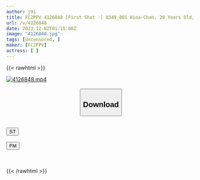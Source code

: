 ```yaml
---
author: j91
title: FC2PPV 4126848 [First Shot ♡] 0349_001 Hina-Chan, 20 Years Old, Naive Black-Haired, Long-Beautiful, Big-Breasted Young Lady, JD, Makes Her World-Wide Public Exposure, Irresponsible Impregnation, And Creampie AV Debut, Announcing That Both Her JD Life And Her Life As A Woman Are Completely Over. (Lol)
url: /v/4126848
date: 2023-12-02T01:15:00Z
image: "4126848.jpg"
tags: [Uncensored, ]
maker: [FC2PPV]
actress: [ ]
---
```



{{< rawhtml >}}

<div class="video" data-videoid="eLzOMBB7jYSO9l">
    <a href="javascript:;">
        <img src="/v/4126848/4126848.jpg" width="WIDTH" height="HEIGHT" alt="4126848.mp4" loading="lazy">
    </a>
</div>

<script type="text/javascript" src="https://j91.asia/asset/on-demand-st.js"></script>

<br>
  <link rel="stylesheet" href="https://j91.asia/asset/bs5.css">
  
  <center>
  <button class="btn btn-primary" type="button" data-bs-toggle="collapse" data-bs-target=".multi-collapse" aria-expanded="false" aria-controls="multiCollapseExample1 multiCollapseExample2"><h2>Download</h2></button></center>
</p>
<div class="row">
  <div class="col">
    <div class="collapse multi-collapse" id="multiCollapseExample1">
      <div class="card card-body">
	      	      <br>
<div class="buttons">  
<a href="https://streamtape.to/v/eLzOMBB7jYSO9l" target="_blank"><button class="btn-hover color-3"><i class="fa fa-download"></i> ST</button></a></div>
    </div>
  </div>
</div>
  <div class="col">
    <div class="collapse multi-collapse" id="multiCollapseExample2">
      <div class="card card-body">
	      <br>
<div class="buttons">
    <a href="https://filemoon.sx/d/zgs43sr5mssj" target="_blank"><button class="btn-hover color-8"><i class="fa fa-download"></i> FM</button></a></div>
<br><br>
      </div>
    </div>
  </div>
</div>

{{< /rawhtml >}}